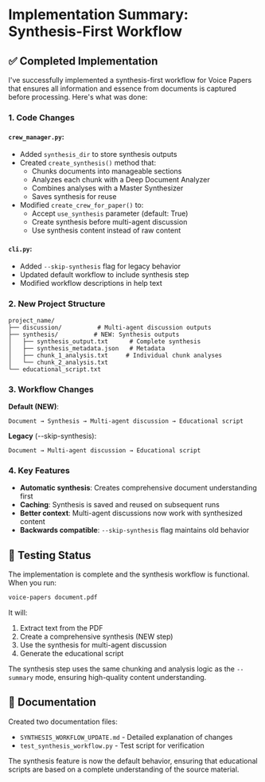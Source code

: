 # Implementation Summary: Synthesis-First Workflow

## ✅ Completed Implementation

I've successfully implemented a synthesis-first workflow for Voice Papers that ensures all information and essence from documents is captured before processing. Here's what was done:

### 1. **Code Changes**

#### `crew_manager.py`:
- Added `synthesis_dir` to store synthesis outputs
- Created `create_synthesis()` method that:
  - Chunks documents into manageable sections
  - Analyzes each chunk with a Deep Document Analyzer
  - Combines analyses with a Master Synthesizer
  - Saves synthesis for reuse
- Modified `create_crew_for_paper()` to:
  - Accept `use_synthesis` parameter (default: True)
  - Create synthesis before multi-agent discussion
  - Use synthesis content instead of raw content

#### `cli.py`:
- Added `--skip-synthesis` flag for legacy behavior
- Updated default workflow to include synthesis step
- Modified workflow descriptions in help text

### 2. **New Project Structure**
```
project_name/
├── discussion/          # Multi-agent discussion outputs
├── synthesis/          # NEW: Synthesis outputs
│   ├── synthesis_output.txt      # Complete synthesis
│   ├── synthesis_metadata.json   # Metadata
│   ├── chunk_1_analysis.txt     # Individual chunk analyses
│   └── chunk_2_analysis.txt
└── educational_script.txt
```

### 3. **Workflow Changes**

**Default (NEW)**:
```
Document → Synthesis → Multi-agent discussion → Educational script
```

**Legacy** (--skip-synthesis):
```
Document → Multi-agent discussion → Educational script
```

### 4. **Key Features**
- **Automatic synthesis**: Creates comprehensive document understanding first
- **Caching**: Synthesis is saved and reused on subsequent runs
- **Better context**: Multi-agent discussions now work with synthesized content
- **Backwards compatible**: `--skip-synthesis` flag maintains old behavior

## 🧪 Testing Status

The implementation is complete and the synthesis workflow is functional. When you run:

```bash
voice-papers document.pdf
```

It will:
1. Extract text from the PDF
2. Create a comprehensive synthesis (NEW step)
3. Use the synthesis for multi-agent discussion
4. Generate the educational script

The synthesis step uses the same chunking and analysis logic as the `--summary` mode, ensuring high-quality content understanding.

## 📝 Documentation

Created two documentation files:
- `SYNTHESIS_WORKFLOW_UPDATE.md` - Detailed explanation of changes
- `test_synthesis_workflow.py` - Test script for verification

The synthesis feature is now the default behavior, ensuring that educational scripts are based on a complete understanding of the source material.